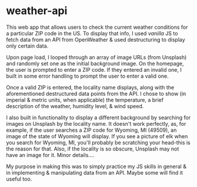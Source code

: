 ﻿# weather-api
This web app that allows users to check the current weather conditions for a particular ZIP code in the US. To display that info, I used *vanilla* JS to fetch data from an API from OpenWeather & used destructuring to display only certain data.  

Upon page load, I looped through an array of image URLs (from Unsplash) and randomly set one as the initial background image. On the homepage, the user is prompted to enter a ZIP code. If they entered an invalid one, I built in some error handling to prompt the user to enter a valid one.  

Once a valid ZIP is entered, the locality name displays, along with the aforementioned destructured data points from the API. I chose to show (in imperial & metric units, when applicable) the temperature, a brief description of the weather, humidity level, & wind speed.  

I also built in functionality to display a different background by searching for images on Unsplash by the locality name. It doesn't work perfectly, as, for example, if the user searches a ZIP code for Wyoming, MI (49509), an image of the state of Wyoming will display. If you see a picture of elk when you search for Wyoming, MI, you'll probably be scratching your head-this is the reason for that. Also, if the locality is so obscure, Unsplash may not have an image for it. Minor details....  

My purpose in making this was to simply practice my JS skills in general & in implementing & manipulating data from an API. Maybe some will find it useful too.  
